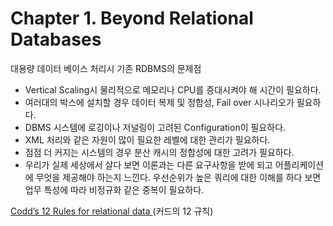 # Chapter 1. Beyond Relational Databases

대용량 데이터 베이스 처리시 기존 RDBMS의 문제점

* Vertical Scaling시 물리적으로 메모리나 CPU를 증대시켜야 해 시간이 필요하다.
* 여러대의 박스에 설치할 경우 데이터 복제 및 정합성, Fail over 시나리오가 필요하다.
* DBMS 시스템에 로깅이나 저널링이 고려된 Configuration이 필요하다.
* XML 처리와 같은 자원이 많이 필요한 레벨에 대한 관리가 필요하다.
* 점점 더 커지는 시스템의 경우 분산 캐시의 정합성에 대한 고려가 필요하다.
* 우리가 실제 세상에서 살다 보면 이론과는 다른 요구사항을 받에 되고 어플리케이션에 무엇을 제공해야 하는지 느낀다.  우선순위가 높은 쿼리에 대한 이해를 하다 보면 업무 특성에 따라 비정규화 같은 중복이 필요하다.

[Codd’s 12 Rules for relational data ](https://ko.wikipedia.org/wiki/%EC%BB%A4%EB%93%9C%EC%9D%98_12_%EA%B7%9C%EC%B9%99)\(커드의 12 규칙\)





